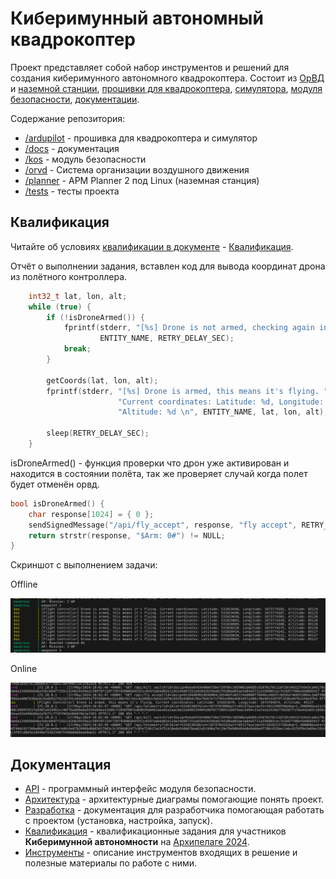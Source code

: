 # Киберимунный автономный квадрокоптер

Проект представляет собой набор инструментов и решений для создания киберимунного автономного квадрокоптера. Состоит из [ОрВД](orvd) и [наземной станции](planner), [прошивки для квадрокоптера](ardupilot), [симулятора](ardupilot), [модуля безопасности](kos), [документации](docs).

Содержание репозитория:

- [/ardupilot](ardupilot) - прошивка для квадрокоптера и симулятор
- [/docs](docs) - документация
- [/kos](kos) - модуль безопасности
- [/orvd](orvd) - Система организации воздушного движения
- [/planner](planner) - APM Planner 2 под Linux (наземная станция)
- [/tests](tests) - тесты проекта

## Квалификация

Читайте об условиях [квалификации в документе](docs/QUALIFICATION.md) - [Квалификация](docs/QUALIFICATION.md).

Отчёт о выполнении задания, вставлен код для вывода координат дрона из полётного контроллера.

```cpp
    int32_t lat, lon, alt;
    while (true) {
        if (!isDroneArmed()) {
            fprintf(stderr, "[%s] Drone is not armed, checking again in %ds\n",
                    ENTITY_NAME, RETRY_DELAY_SEC);
            break;
        }

        getCoords(lat, lon, alt);
        fprintf(stderr, "[%s] Drone is armed, this means it's flying. "
                        "Current coordinates: Latitude: %d, Longitude: %d, "
                        "Altitude: %d \n", ENTITY_NAME, lat, lon, alt);

        sleep(RETRY_DELAY_SEC);
    }
```

isDroneArmed() - функция проверки что дрон уже активирован и находится в состоянии полёта, так же проверяет случай когда полет будет отменён орвд.

```cpp
bool isDroneArmed() {
    char response[1024] = { 0 };
    sendSignedMessage("/api/fly_accept", response, "fly accept", RETRY_DELAY_SEC);
    return strstr(response, "$Arm: 0#") != NULL;
}
```

Скриншот с выполнением задачи:

Offline

![img](/docs/img/offline.png)

Online

![img](/docs/img/online.png)

## Документация

- [API](docs/API.md) - программный интерфейс модуля безопасности.
- [Архитектура](docs/ARCHITECTURE.md) - архитектурные диаграмы помогающие понять проект.
- [Разработка](docs/DEVELOPMENT.md) - документация для разработчика помогающая работать с проектом (установка, настройка, запуск).
- [Квалификация](docs/QUALIFICATION.md) - квалификационные задания для участников **Киберимунной автономности** на [Архипелаге 2024](https://xn--2035-43davo0a5a6bk9d.xn--p1ai/).
- [Инструменты](docs/TOOLS.md) - описание инструментов входящих в решение и полезные материалы по работе с ними.
